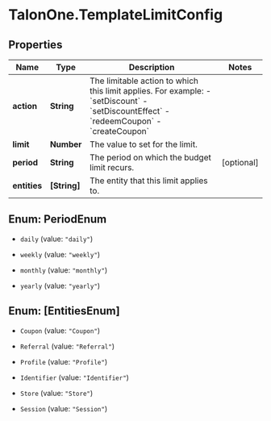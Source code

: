 # TalonOne.TemplateLimitConfig

## Properties

Name | Type | Description | Notes
------------ | ------------- | ------------- | -------------
**action** | **String** | The limitable action to which this limit applies. For example: - &#x60;setDiscount&#x60; - &#x60;setDiscountEffect&#x60; - &#x60;redeemCoupon&#x60; - &#x60;createCoupon&#x60;  | 
**limit** | **Number** | The value to set for the limit. | 
**period** | **String** | The period on which the budget limit recurs. | [optional] 
**entities** | **[String]** | The entity that this limit applies to. | 



## Enum: PeriodEnum


* `daily` (value: `"daily"`)

* `weekly` (value: `"weekly"`)

* `monthly` (value: `"monthly"`)

* `yearly` (value: `"yearly"`)





## Enum: [EntitiesEnum]


* `Coupon` (value: `"Coupon"`)

* `Referral` (value: `"Referral"`)

* `Profile` (value: `"Profile"`)

* `Identifier` (value: `"Identifier"`)

* `Store` (value: `"Store"`)

* `Session` (value: `"Session"`)





